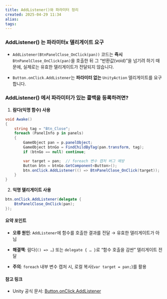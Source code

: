 ```yaml
---
title: AddListener()와 파라미터 정리
created: 2025-04-29 11:34
alias:
tags:
---
```

### AddListener() 는 파라미터x 델리게이트 요구

- `AddListener(BtnPanelClose_OnClick(pan))` 코드는 **즉시** `BtnPanelClose_OnClick(pan)`을 호출한 뒤 그 “반환값(void)”을 넘기려 하기 때문에, 실제로는 유효한 델리게이트가 전달되지 않습니다.
    
- `Button.onClick.AddListener`는 **파라미터 없는** `UnityAction` 델리게이트를 요구합니다.
    

### AddListener() 에서 파라미터가 있는 콜백을 등록하려면?

1. **람다(익명 함수) 사용**
    
```csharp
void Awake()
{
	string tag = "Btn_Close";
	foreach (PanelInfo p in panels)
	{
		GameObject pan = p.panelObject;
		GameObject btnGo = FindChildByTag(pan.transform, tag);
		if (btnGo == null) continue;

		var target = pan;  // foreach 변수 캡처 버그 예방
		Button btn = btnGo.GetComponent<Button>();
		btn.onClick.AddListener(() => BtnPanelClose_OnClick(target));
	}
}
```
    
2. **익명 델리게이트 사용**
    
```csharp
btn.onClick.AddListener(delegate {
	BtnPanelClose_OnClick(pan);
});
```



#### 요약 포인트

- **오류 원인**: `AddListener`에 함수를 호출한 결과를 전달 → 유효한 델리게이트가 아님
    
- **해결책**: 람다(`() => …`) 또는 `delegate { … }`로 “함수 호출을 감싼” 델리게이트 전달
    
- **주의**: `foreach` 내부 변수 캡처 시, 로컬 복사(`var target = pan;`)를 활용
    

#### 참고 링크

- Unity 공식 문서: [Button.onClick.AddListener](https://docs.unity3d.com/ScriptReference/UI.Button-onClick.html)


